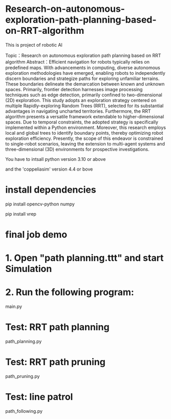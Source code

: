 # Research-on-autonomous-exploration-path-planning-based-on-RRT-algorithm
This is project of robotic AI

Topic：Research on autonomous exploration path planning based on RRT algorithm
Abstract：Efficient navigation for robots typically relies on predefined maps. With advancements in computing, diverse autonomous exploration methodologies have emerged, enabling robots to independently discern boundaries and strategize paths for exploring unfamiliar terrains. These boundaries delineate the demarcation between known and unknown spaces. Primarily, frontier detection harnesses image processing techniques such as edge detection, primarily confined to two-dimensional (2D) exploration. This study adopts an exploration strategy centered on multiple Rapidly-exploring Random Trees (RRT), selected for its substantial advantages in navigating uncharted territories. Furthermore, the RRT algorithm presents a versatile framework extendable to higher-dimensional spaces. Due to temporal constraints, the adopted strategy is specifically implemented within a Python environment. Moreover, this research employs local and global trees to identify boundary points, thereby optimizing robot exploration efficiency. Presently, the scope of this endeavor is constrained to single-robot scenarios, leaving the extension to multi-agent systems and three-dimensional (3D) environments for prospective investigations.

You have to intsall python version 3.10 or above

and the 'coppeliasim' version 4.4 or bove  

# install dependencies 
pip install opencv-python numpy


pip install vrep

# final job demo 
# 1. Open "path  planning.ttt" and start Simulation
# 2. Run the following program: 
main.py 

# Test: RRT path planning
 path_planning.py 
# Test: RRT path pruning
path_pruning.py 
# Test: line patrol 
path_following.py
